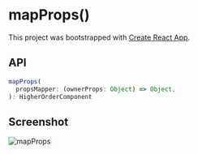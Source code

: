 # mapProps()

This project was bootstrapped with [Create React App](https://github.com/facebookincubator/create-react-app).

## API

```js
mapProps(
  propsMapper: (ownerProps: Object) => Object,
): HigherOrderComponent
```

## Screenshot

![mapProps](https://github.com/rockchalkwushock/learning-recompose/tree/mapProps/screenshots/mapProps.png)